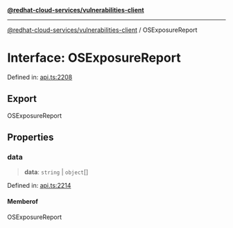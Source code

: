 [**@redhat-cloud-services/vulnerabilities-client**](../README.md)

***

[@redhat-cloud-services/vulnerabilities-client](../globals.md) / OSExposureReport

# Interface: OSExposureReport

Defined in: [api.ts:2208](https://github.com/charlesmulder/javascript-clients/blob/main/packages/vulnerabilities/git-api/api.ts#L2208)

## Export

OSExposureReport

## Properties

### data

> **data**: `string` \| `object`[]

Defined in: [api.ts:2214](https://github.com/charlesmulder/javascript-clients/blob/main/packages/vulnerabilities/git-api/api.ts#L2214)

#### Memberof

OSExposureReport
